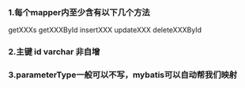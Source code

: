 ### 1.每个mapper内至少含有以下几个方法
getXXXs
getXXXById
insertXXX
updateXXX
deleteXXXById
### 2.主键 id varchar 非自增 
### 3.parameterType一般可以不写，mybatis可以自动帮我们映射